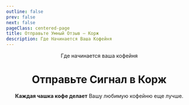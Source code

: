```yaml
---
outline: false
prev: false
next: false
pageClass: centered-page
title: Отправьте Умный Отзыв – Корж
description: Где Начинается Ваша Кофейня
---
```


</div>

<div align="center">

<span class="korzh-badge">Где начинается ваша кофейня</span> <br>

<h1>
  <span>Отправьте Сигнал</span><br class="mobile-break"> <span>в Корж</span>
</h1>

<p>
  <strong>Каждая чашка кофе делает</strong><br class="mobile-break"> Вашу любимую кофейню еще лучше.
</p>

<style>
/* По умолчанию скрываем тег <br> с классом .mobile-break */
.mobile-break {
  display: none;
}

/* Показываем <br> только на мобильных устройствах (экраны до 767px включительно) */
@media (max-width: 767px) {
  .mobile-break {
    display: inline;
  }
}
</style>

<KorzhWidget />

